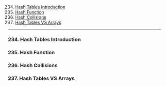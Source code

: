 234. [Hash Tables Introduction](#234)
235. [Hash Function](#235)
236. [Hash Collisions](#236)
237. [Hash Tables VS Arrays](#237)

---

### 234. Hash Tables Introduction<a id='234'></a>

### 235. Hash Function<a id='235'></a>

### 236. Hash Collisions<a id='236'></a>

### 237. Hash Tables VS Arrays<a id='237'></a>
